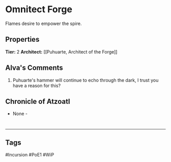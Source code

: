 # Omnitect Forge
Flames desire to empower the spire.

## Properties
**Tier:** 2
**Architect:** [[Puhuarte, Architect of the Forge]]

## Alva's Comments
1. Puhuarte's hammer will continue to echo through the dark, I trust you have a reason for this?

## Chronicle of Atzoatl
- None -

#
---
## Tags
#Incursion
#PoE1
#WiP
